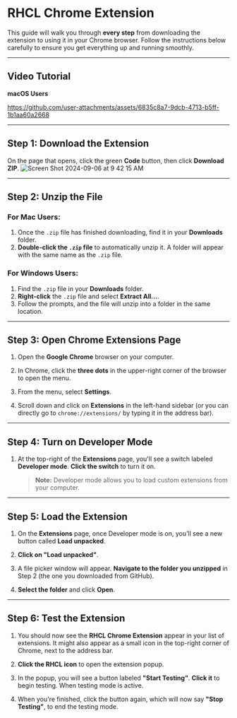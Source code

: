 # RHCL Chrome Extension

This guide will walk you through **every step** from downloading the extension to using it in your Chrome browser. Follow the instructions below carefully to ensure you get everything up and running smoothly.

---

## Video Tutorial 

**macOS Users**


https://github.com/user-attachments/assets/6835c8a7-9dcb-4713-b5ff-1b1aa60a2668


---

## Step 1: Download the Extension

On the page that opens, click the green **Code** button, then click **Download ZIP**.
![Screen Shot 2024-09-06 at 9 42 15 AM](https://github.com/user-attachments/assets/8f637ac1-142d-4d18-9140-b3735e2fe914)

---

## Step 2: Unzip the File

### For **Mac** Users:

1. Once the `.zip` file has finished downloading, find it in your **Downloads** folder.
2. **Double-click the `.zip` file** to automatically unzip it. A folder will appear with the same name as the `.zip` file.

### For **Windows** Users:

1. Find the `.zip` file in your **Downloads** folder.
2. **Right-click** the `.zip` file and select **Extract All...**.
3. Follow the prompts, and the file will unzip into a folder in the same location.

---

## Step 3: Open Chrome Extensions Page

1. Open the **Google Chrome** browser on your computer.
   
2. In Chrome, click the **three dots** in the upper-right corner of the browser to open the menu.

3. From the menu, select **Settings**.

4. Scroll down and click on **Extensions** in the left-hand sidebar (or you can directly go to `chrome://extensions/` by typing it in the address bar).

---

## Step 4: Turn on Developer Mode

1. At the top-right of the **Extensions** page, you'll see a switch labeled **Developer mode**. **Click the switch** to turn it on.
   
   > **Note:** Developer mode allows you to load custom extensions from your computer.

---

## Step 5: Load the Extension

1. On the **Extensions** page, once Developer mode is on, you’ll see a new button called **Load unpacked**.

2. **Click on "Load unpacked"**.

3. A file picker window will appear. **Navigate to the folder you unzipped** in Step 2 (the one you downloaded from GitHub).

4. **Select the folder** and click **Open**.

---

## Step 6: Test the Extension

1. You should now see the **RHCL Chrome Extension** appear in your list of extensions. It might also appear as a small icon in the top-right corner of Chrome, next to the address bar.

2. **Click the RHCL icon** to open the extension popup.

3. In the popup, you will see a button labeled **"Start Testing"**. **Click it** to begin testing. When testing mode is active.

4. When you're finished, click the button again, which will now say **"Stop Testing"**, to end the testing mode.

